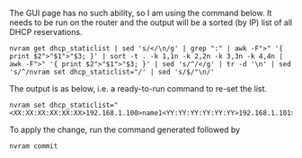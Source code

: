 The GUI page has no such ability, so I am using the command below. It needs to be run on the router and the output will be a sorted (by IP) list of all DHCP reservations.
```
nvram get dhcp_staticlist | sed 's/</\n/g' | grep ":" | awk -F">" '{ print $2">"$1">"$3; }' | sort -t . -k 1,1n -k 2,2n -k 3,3n -k 4,4n | awk -F">" '{ print $2">"$1">"$3; }' | sed 's/^/</g' | tr -d '\n' | sed 's/^/nvram set dhcp_staticlist="/' | sed 's/$/"\n/'
```
The output is as below, i.e. a ready-to-run command to re-set the list. 
```
nvram set dhcp_staticlist="<XX:XX:XX:XX:XX:XX>192.168.1.100>name1<YY:YY:YY:YY:YY:YY>192.168.1.101>name2<ZZ:ZZ:ZZ:ZZ:ZZ:ZZ>192.168.1.102>name3"
```
To apply the change, run the command generated followed by 
```
nvram commit
```
